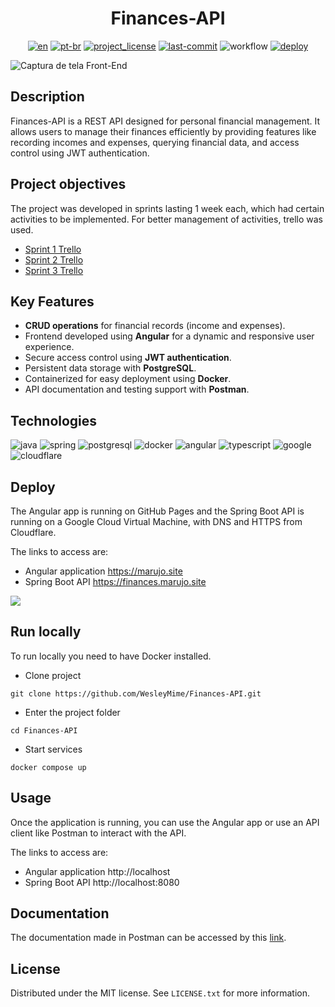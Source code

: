 ﻿<div align="center">
<h1> Finances-API </h1>

[![en][en-shield]][en-url]
[![pt-br][pt-br-shield]][pt-br-url]
[![project_license][license-shield]][license-url]
[![last-commit][commit-shield]][commit-url]
![workflow][workflow-shield]
[![deploy][deploy-status]][deploy-url]

</div>

![Captura de tela Front-End](https://github.com/user-attachments/assets/ff6f1904-bded-40a7-89dc-5d37dd4f9f43)

## Description

Finances-API is a REST API designed for personal financial management. It allows users to manage their finances
efficiently by providing features like recording incomes and expenses, querying financial data, and access control
using JWT authentication.

## Project objectives

The project was developed in sprints lasting 1 week each, which had certain activities to be implemented.
For better management of activities, trello was used.

- [Sprint 1 Trello](https://trello.com/b/ofAXrAlA/challenge-backend-semana-1)
- [Sprint 2 Trello](https://trello.com/b/tKBmD8P6/challenge-backend-semana-2)
- [Sprint 3 Trello](https://trello.com/b/qFYXUVXJ/challenge-backend-semana-3)

## Key Features

- **CRUD operations** for financial records (income and expenses).
- Frontend developed using **Angular** for a dynamic and responsive user experience.
- Secure access control using **JWT authentication**.
- Persistent data storage with **PostgreSQL**.
- Containerized for easy deployment using **Docker**.
- API documentation and testing support with **Postman**.

## Technologies

![java] ![spring] ![postgresql] ![docker] ![angular] ![typescript] ![google] ![cloudflare]

## Deploy

The Angular app is running on GitHub Pages and the Spring Boot API is running on a Google Cloud
Virtual Machine, with DNS and HTTPS from Cloudflare.

The links to access are:

- Angular application https://marujo.site
- Spring Boot API https://finances.marujo.site

![](https://user-images.githubusercontent.com/55067868/191626878-96f58635-f938-40e5-acd7-7692d039c29d.png#vitrinedev)

## Run locally

To run locally you need to have Docker installed.

- Clone project

```
git clone https://github.com/WesleyMime/Finances-API.git
```

- Enter the project folder

```
cd Finances-API
```

- Start services

```
docker compose up
```

## Usage

Once the application is running, you can use the Angular app or use an API client like Postman
to interact with the API.

The links to access are:

- Angular application http://localhost
- Spring Boot API http://localhost:8080

## Documentation

The documentation made in Postman can be accessed by
this [link](https://documenter.getpostman.com/view/19203694/UVeGs6cv).

## License

Distributed under the MIT license. See `LICENSE.txt` for more information.

[en-shield]: https://img.shields.io/badge/lang-en-green.svg?style=for-the-badge
[en-url]: https://github.com/WesleyMime/Finances-API/blob/main/README.md
[pt-br-shield]: https://img.shields.io/badge/lang-pt--br-lightdarkgreen.svg?style=for-the-badge
[pt-br-url]: https://github.com/WesleyMime/Finances-API/blob/main/README.pt-br.md
[commit-shield]: https://img.shields.io/github/last-commit/wesleymime/Finances-API.svg?style=for-the-badge
[commit-url]: https://github.com/wesleymime/Finances-API/commit
[license-shield]: https://img.shields.io/github/license/wesleymime/Finances-API.svg?style=for-the-badge
[license-url]: https://github.com/wesleymime/Finances-API/blob/master/LICENSE.txt
[workflow-shield]: https://img.shields.io/github/actions/workflow/status/wesleymime/Finances-API/main.yml?style=for-the-badge
[workflow-url]: https://img.shields.io/github/actions/workflow/status/wesleymime/Finances-API/main.yml
[deploy-status]: http://167.234.233.130:3001/api/badge/5/status?upColor=lightdarkgreen&style=for-the-badge
[deploy-url]: https://marujo.site/

[java]: https://img.shields.io/badge/Java-000000?logo=openjdk&logoColor=white&style=for-the-badge
[spring]: https://img.shields.io/badge/Spring%20Boot-6DB33F?logo=springboot&logoColor=fff&style=for-the-badge
[postgresql]: https://img.shields.io/badge/postgresql-4169E1?logo=postgresql&logoColor=white&style=for-the-badge
[docker]: https://img.shields.io/badge/docker-2496ED?logo=docker&logoColor=white&style=for-the-badge

[angular]: https://img.shields.io/badge/Angular-%23DD0031.svg?logo=angular&logoColor=white&style=for-the-badge

[typescript]: https://img.shields.io/badge/TypeScript-3178C6?logo=typescript&logoColor=fff&style=for-the-badge
[google]: https://img.shields.io/badge/Google%20Cloud-%234285F4.svg?logo=google-cloud&logoColor=white&style=for-the-badge
[cloudflare]: https://img.shields.io/badge/Cloudflare-F38020?logo=Cloudflare&logoColor=white&style=for-the-badge